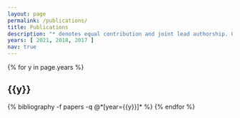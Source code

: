 ```yaml
---
layout: page
permalink: /publications/
title: Publications
description: "* denotes equal contribution and joint lead authorship. Google Scholar: <a><hreaf='https://scholar.google.com/citations?user=08esT74AAAAJ&hl=en' target='_blank'>08esT74AAAAJ</a>"
years: [ 2021, 2018, 2017 ]
nav: true
---
```


<div class="publications">

{% for y in page.years %}
  <h2 class="year">{{y}}</h2>
  {% bibliography -f papers -q @*[year={{y}}]* %}
{% endfor %}

</div>
